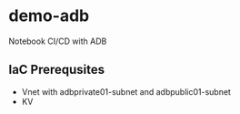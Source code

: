 # demo-adb
Notebook CI/CD with ADB

## IaC Prerequsites
- Vnet with adbprivate01-subnet and adbpublic01-subnet
- KV
